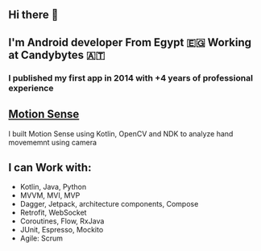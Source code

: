 ## Hi there 👋

## I'm Android developer From Egypt 🇪🇬 Working at Candybytes 🇦🇹
### I published my first app in 2014 with +4 years of professional experience 

## [Motion Sense](https://play.google.com/store/apps/details?id=pro.airgesutre&hl=en&gl=US)

I built Motion Sense using Kotlin, OpenCV and NDK to analyze hand movememnt using camera

## I can Work with:
- Kotlin, Java, Python
- MVVM, MVI, MVP
- Dagger, Jetpack, architecture components, Compose
- Retrofit, WebSocket
- Coroutines, Flow, RxJava
- JUnit, Espresso, Mockito
- Agile: Scrum


<!--
**mohamedsaber00/mohamedsaber00** is a ✨ _special_ ✨ repository because its `README.md` (this file) appears on your GitHub profile.

Here are some ideas to get you started:

- 🔭 I’m currently working on ...
- 🌱 I’m currently learning ...
- 👯 I’m looking to collaborate on ...
- 🤔 I’m looking for help with ...
- 💬 Ask me about ...
- 📫 How to reach me: ...
- 😄 Pronouns: ...
- ⚡ Fun fact: ...
-->
